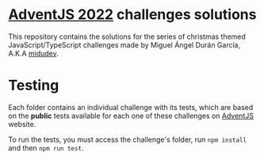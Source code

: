 # [AdventJS 2022](https://adventjs.dev/) challenges solutions

This repository contains the solutions for the series of christmas themed JavaScript/TypeScript challenges made by Miguel Ángel Durán García, A.K.A [midudev](https://midu.dev).

# Testing

Each folder contains an individual challenge with its tests, which are based on the **public** tests available for each one of these challenges on [AdventJS](https://adventjs.dev/) website.

To run the tests, you must access the challenge's folder, run `npm install` and then `npm run test`.
